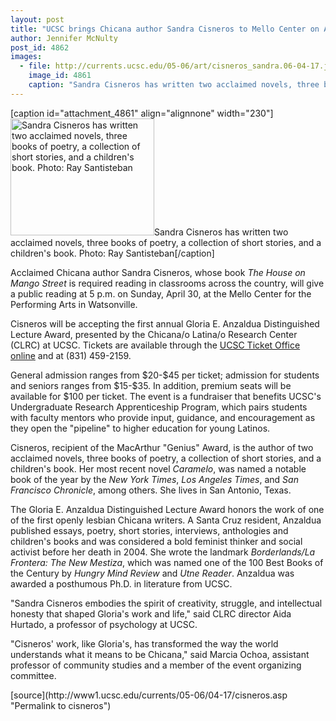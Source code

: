 ```yaml
---
layout: post
title: "UCSC brings Chicana author Sandra Cisneros to Mello Center on April 30"
author: Jennifer McNulty
post_id: 4862
images:
  - file: http://currents.ucsc.edu/05-06/art/cisneros_sandra.06-04-17.jpg
    image_id: 4861
    caption: "Sandra Cisneros has written two acclaimed novels, three books of poetry, a collection of short stories, and a children's book. Photo: Ray Santisteban"
---
```


[caption id="attachment_4861" align="alignnone" width="230"]<a href="http://localhost/mysite/wp-content/uploads/2006/04/cisneros_sandra.06-04-17.jpg"><img class="size-full wp-image-4861" src="http://localhost/mysite/wp-content/uploads/2006/04/cisneros_sandra.06-04-17.jpg" alt="Sandra Cisneros has written two acclaimed novels, three books of poetry, a collection of short stories, and a children's book. Photo: Ray Santisteban" width="230" height="187" /></a>Sandra Cisneros has written two acclaimed novels, three books of poetry, a collection of short stories, and a children's book. Photo: Ray Santisteban[/caption]
<a name="content" id="content"></a>
<p>
  Acclaimed Chicana author Sandra Cisneros, whose book <i>The House on Mango Street</i> is required reading in classrooms across the country, will give a public reading at 5 p.m. on Sunday, April 30, at the Mello Center for the Performing Arts in Watsonville.
</p>
<p>
  Cisneros will be accepting the first annual Gloria E. Anzaldua Distinguished Lecture Award, presented by the Chicana/o Latina/o Research Center (CLRC) at UCSC. Tickets are available through the <a href="http://events.ucsc.edu/tickets">UCSC Ticket Office online</a> and at (831) 459-2159.
</p>
<p>
  General admission ranges from $20-$45 per ticket; admission for students and seniors ranges from $15-$35. In addition, premium seats will be available for $100 per ticket. The event is a fundraiser that benefits UCSC's Undergraduate Research Apprenticeship Program, which pairs students with faculty mentors who provide input, guidance, and encouragement as they open the "pipeline" to higher education for young Latinos.
</p>
<p>
  Cisneros, recipient of the MacArthur "Genius" Award, is the author of two acclaimed novels, three books of poetry, a collection of short stories, and a children's book. Her most recent novel <i>Caramelo</i>, was named a notable book of the year by the <i>New York Times</i>, <i>Los Angeles Times</i>, and <i>San Francisco Chronicle</i>, among others. She lives in San Antonio, Texas.
</p>
<p>
  The Gloria E. Anzaldua Distinguished Lecture Award honors the work of one of the first openly lesbian Chicana writers. A Santa Cruz resident, Anzaldua published essays, poetry, short stories, interviews, anthologies and children's books and was considered a bold feminist thinker and social activist before her death in 2004. She wrote the landmark <i>Borderlands/La Frontera: The New Mestiza</i>, which was named one of the 100 Best Books of the Century by <i>Hungry Mind Review</i> and <i>Utne Reader</i>. Anzaldua was awarded a posthumous Ph.D. in literature from UCSC.
</p>
<p>
  "Sandra Cisneros embodies the spirit of creativity, struggle, and intellectual honesty that shaped Gloria's work and life," said CLRC director Aida Hurtado, a professor of psychology at UCSC.
</p>
<p>
  "Cisneros' work, like Gloria's, has transformed the way the world understands what it means to be Chicana," said Marcia Ochoa, assistant professor of community studies and a member of the event organizing committee.
</p>
<form>
  <input name="t1" size="-1" type="hidden">
</form>




</p>
[source](http://www1.ucsc.edu/currents/05-06/04-17/cisneros.asp "Permalink to cisneros")

